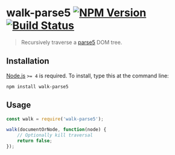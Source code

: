 # walk-parse5 [![NPM Version][npm-image]][npm-url] [![Build Status][travis-image]][travis-url]

> Recursively traverse a [parse5](https://npmjs.com/parse5) DOM tree.


## Installation

[Node.js](http://nodejs.org/) `>= 4` is required. To install, type this at the command line:
```shell
npm install walk-parse5
```


## Usage

```js
const walk = require('walk-parse5');

walk(documentOrNode, function(node) {
    // Optionally kill traversal
    return false;
});
```


[npm-image]: https://img.shields.io/npm/v/walk-parse5.svg
[npm-url]: https://npmjs.org/package/walk-parse5
[travis-image]: https://img.shields.io/travis/stevenvachon/walk-parse5.svg
[travis-url]: https://travis-ci.org/stevenvachon/walk-parse5
